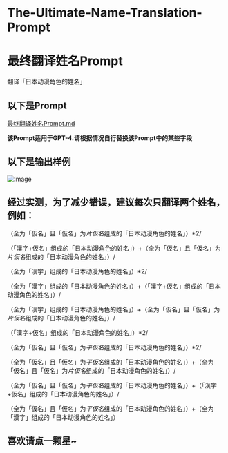 # The-Ultimate-Name-Translation-Prompt
# 最终翻译姓名Prompt
翻译「日本动漫角色的姓名」
## 以下是Prompt
[最终翻译姓名Prompt.md](https://github.com/Gally-Youko/The-Ultimate-Name-Translation-Prompt/files/13823900/Prompt.md)

**该Prompt适用于GPT-4.请根据情况自行替换该Prompt中的某些字段**
## 以下是输出样例
![image](https://github.com/Gally-Youko/The-Ultimate-Name-Translation-Prompt/assets/138993330/5958bb1c-799f-48b2-9fbc-2c899a15304f)
## 经过实测，为了减少错误，建议每次只翻译两个姓名，例如：
（全为「仮名」且「仮名」为*片仮名*组成的「日本动漫角色的姓名」）*2/

（「漢字+仮名」组成的「日本动漫角色的姓名」）+（全为「仮名」且「仮名」为*片仮名*组成的「日本动漫角色的姓名」）/

（全为「漢字」组成的「日本动漫角色的姓名」）*2/

（全为「漢字」组成的「日本动漫角色的姓名」）+（「漢字+仮名」组成的「日本动漫角色的姓名」）/

（全为「漢字」组成的「日本动漫角色的姓名」）+（全为「仮名」且「仮名」为*片仮名*组成的「日本动漫角色的姓名」）/

（「漢字+仮名」组成的「日本动漫角色的姓名」）*2/

（全为「仮名」且「仮名」为*平仮名*组成的「日本动漫角色的姓名」）*2/

（全为「仮名」且「仮名」为*平仮名*组成的「日本动漫角色的姓名」）+（全为「仮名」且「仮名」为*片仮名*组成的「日本动漫角色的姓名」）/

（全为「仮名」且「仮名」为*平仮名*组成的「日本动漫角色的姓名」）+（「漢字+仮名」组成的「日本动漫角色的姓名」）/

（全为「仮名」且「仮名」为*平仮名*组成的「日本动漫角色的姓名」）+（全为「漢字」组成的「日本动漫角色的姓名」）
## 喜欢请点一颗星~
